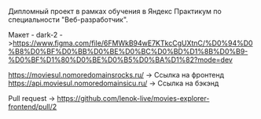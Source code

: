 Дипломный проект в рамках обучения в Яндекс Практикум по специальности "Веб-разработчик".

Макет - dark-2 ->https://www.figma.com/file/6FMWkB94wE7KTkcCgUXtnC/%D0%94%D0%B8%D0%BF%D0%BB%D0%BE%D0%BC%D0%BD%D1%8B%D0%B9-%D0%BF%D1%80%D0%BE%D0%B5%D0%BA%D1%82?mode=dev

https://moviesul.nomoredomainsrocks.ru/ -> Ссылка на фронтенд
https://api.moviesul.nomoredomainsicu.ru/ -> Ссылка на бэкэнд

Pull request -> https://github.com/lenok-live/movies-explorer-frontend/pull/2
